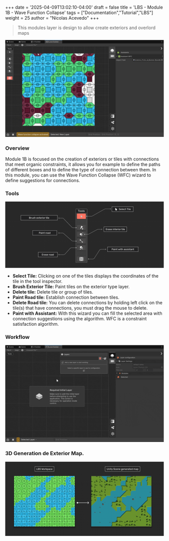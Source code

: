 +++
date = '2025-04-09T13:02:10-04:00'
draft = false
title = 'LBS - Module 1B - Wave Function Collapse'
tags = ["Documentation","Tutorial","LBS"]
weight = 25
author = "Nicolas Acevedo"
+++

> This modules layer is design to allow create exteriors and overlord maps

![Exterior map generation preview](paso_01b_main.png)

### Overview 

Module 1B is focused on the creation of exteriors or tiles with connections that meet organic constraints, it allows you for example to define the paths of different boxes and to define the type of connection between them. In this module, you can use the Wave Function Collapse (WFC) wizard to define suggestions for connections.


### Tools

![Tool overview](Step_1B_Info_01.png)

- **Select Tile:** Clicking on one of the tiles displays the coordinates of the tile in the tool inspector.
- **Brush Exterior Tile:** Paint tiles on the exterior type layer.
- **Delete tile:** Delete tile or group of tiles.
- **Paint Road tile:** Establish connection between tiles.
- **Delete Road tile:** You can delete connections by holding left click on the tile(s) that have connections, you must drag the mouse to delete.
- **Paint with Assistant:** With this wizard you can fill the selected area with connection suggestions using the algorithm. WFC is a constraint satisfaction algorithm.


### Workflow

![Step 2 demonstration](paso_01b_create_01.gif)




### 3D Generation de Exterior Map.



![3D Result](Step_1A_3d_gen_01_compr.png)



